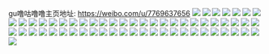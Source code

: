 gu噜咕噜噜主页地址: https://weibo.com/u/7769637656 
![](https://wx4.sinaimg.cn/mw2000/008tOBGogy1h8hftgdd9jj30u0140n5f.jpg) 
![](https://wx4.sinaimg.cn/mw2000/008tOBGogy1h8assoxzvgj30u01hcdo1.jpg) 
![](https://wx4.sinaimg.cn/mw2000/008tOBGogy1h87jeqowp1j30wi0bu74s.jpg) 
![](https://wx4.sinaimg.cn/mw2000/008tOBGogy1h813uasouej30u00u0wjt.jpg) 
![](https://wx4.sinaimg.cn/mw2000/008tOBGogy1h813ubg9ltj30k00zk43m.jpg) 
![](https://wx4.sinaimg.cn/mw2000/008tOBGogy1h7tdkwxfxqj30wi0kmthd.jpg) 
![](https://wx4.sinaimg.cn/mw2000/008tOBGogy1h7tdl1xqpuj30wi1ycnpe.jpg) 
![](https://wx4.sinaimg.cn/mw2000/008tOBGogy1h7r5rd3l3xj30u01hcak0.jpg) 
![](https://wx4.sinaimg.cn/mw2000/008tOBGogy1h7r5re27exj30r415sqe2.jpg) 
![](https://wx4.sinaimg.cn/mw2000/008tOBGogy1h7q4l4kwrjj321a31yqv5.jpg) 
![](https://wx4.sinaimg.cn/mw2000/008tOBGogy1h7q4l1wbjuj32c0340hdt.jpg) 
![](https://wx4.sinaimg.cn/mw2000/008tOBGogy1h7ni1k8ci5j32c0340npe.jpg) 
![](https://wx4.sinaimg.cn/mw2000/008tOBGogy1h7m9glxqrcj32c02c0e81.jpg) 
![](https://wx4.sinaimg.cn/mw2000/008tOBGogy1h7m9gn6uu7j327n27ne81.jpg) 
![](https://wx4.sinaimg.cn/mw2000/008tOBGogy1h7j34bfxirj30v615kdku.jpg) 
![](https://wx4.sinaimg.cn/mw2000/008tOBGogy1h7j34asdb4j31080tq4ab.jpg) 
![](https://wx4.sinaimg.cn/mw2000/008tOBGogy1h7ggd9vbycj32dc1s0qri.jpg) 
![](https://wx4.sinaimg.cn/mw2000/008tOBGogy1h7gghiugjtj32dc1s0hdt.jpg) 
![](https://wx4.sinaimg.cn/mw2000/008tOBGogy1h7ggd1m6t9j32c92c0qv5.jpg) 
![](https://wx4.sinaimg.cn/mw2000/008tOBGogy1h7ggeguyebj31hc0u0aqr.jpg) 
![](https://wx4.sinaimg.cn/mw2000/008tOBGogy1h7dby3quvdj30zg1bawgy.jpg) 
![](https://wx4.sinaimg.cn/mw2000/008tOBGogy1h79qvvmyznj3240240npd.jpg) 
![](https://wx4.sinaimg.cn/mw2000/008tOBGogy1h79qwzsb4dj31vk2tb1kz.jpg) 
![](https://wx4.sinaimg.cn/mw2000/008tOBGogy1h79qvpf4ypj3218218dk0.jpg) 
![](https://wx4.sinaimg.cn/mw2000/008tOBGogy1h79gfyo8z4j31vk2tbe82.jpg) 
![](https://wx4.sinaimg.cn/mw2000/008tOBGogy1h79gfrs81yj31tl2qex6p.jpg) 
![](https://wx4.sinaimg.cn/mw2000/008tOBGogy1h75zcidvw5j30u01hct9e.jpg) 
![](https://wx4.sinaimg.cn/mw2000/008tOBGogy1h75zcj5jzgj316o1kwn7m.jpg) 
![](https://wx4.sinaimg.cn/mw2000/008tOBGogy1h72kyh4l9dj30th187jzr.jpg) 
![](https://wx4.sinaimg.cn/mw2000/008tOBGogy1h72di4kvtcj30w60w6n7x.jpg) 
![](https://wx4.sinaimg.cn/mw2000/008tOBGogy1h72di64qn6j30tw158tm3.jpg) 
![](https://wx4.sinaimg.cn/mw2000/008tOBGogy1h72difdrauj30u013jacm.jpg) 
![](https://wx4.sinaimg.cn/mw2000/008tOBGogy1h72dic54w0j327g27gkjm.jpg) 
![](https://wx4.sinaimg.cn/mw2000/008tOBGogy1h71eq5boamj31t035chdz.jpg) 
![](https://wx4.sinaimg.cn/mw2000/008tOBGogy1h71eq7mv85j30wi1yc1kx.jpg) 
![](https://wx4.sinaimg.cn/mw2000/008tOBGogy1h714oc814zj313z1ig42e.jpg) 
![](https://wx4.sinaimg.cn/mw2000/008tOBGogy1h714oaoug2j323s35sgz8.jpg) 
![](https://wx4.sinaimg.cn/mw2000/008tOBGogy1h714o157k7j30wi1yc4qp.jpg) 
![](https://wx4.sinaimg.cn/mw2000/008tOBGogy1h6j9cpguy0j335s35se8b.jpg) 
![](https://wx4.sinaimg.cn/mw2000/008tOBGogy1h6j9c471nyj31gg2097wh.jpg) 
![](https://wx4.sinaimg.cn/mw2000/008tOBGogy1h6j9c2tuq4j31sc1sc1kx.jpg) 
![](https://wx4.sinaimg.cn/mw2000/008tOBGogy1h6i1p3whv7j32c03404qp.jpg) 
![](https://wx4.sinaimg.cn/mw2000/008tOBGogy1h6dera2glyj32by2byx6q.jpg) 
![](https://wx4.sinaimg.cn/mw2000/008tOBGogy1h64s7744laj30wi1yc4qq.jpg) 
![](https://wx4.sinaimg.cn/mw2000/008tOBGogy1h64s7kp4iaj30wi1ycnpe.jpg) 
![](https://wx4.sinaimg.cn/mw2000/008tOBGogy1h64s6ux62cj30wi1ycnpe.jpg) 
![](https://wx4.sinaimg.cn/mw2000/008tOBGogy1h5obubfjalj31yc0wihdt.jpg) 
![](https://wx4.sinaimg.cn/mw2000/008tOBGogy1h5c3p4bx2pj30wi0vx47e.jpg) 
![](https://wx4.sinaimg.cn/mw2000/008tOBGogy1h53xmqqmq1j30ra1htdwe.jpg) 
![](https://wx4.sinaimg.cn/mw2000/008tOBGogy1h4wf7qwzbjj30wf1aj1kx.jpg) 
![](https://wx4.sinaimg.cn/mw2000/008tOBGogy1h4wf874qhhj32c0340u0y.jpg) 
![](https://wx4.sinaimg.cn/mw2000/008tOBGogy1h4wf7ww11tj31400u07i6.jpg) 
![](https://wx4.sinaimg.cn/mw2000/008tOBGogy1h4wf89obmej310x0rpk1n.jpg) 
![](https://wx4.sinaimg.cn/mw2000/008tOBGogy1h4w9bf2snlj30wi0gejxk.jpg) 
![](https://wx4.sinaimg.cn/mw2000/008tOBGogy1h4vpy33943j30wi1ycjzo.jpg) 
![](https://wx4.sinaimg.cn/mw2000/008tOBGogy1h4vppodzg5j32f535sb2j.jpg) 
![](https://wx4.sinaimg.cn/mw2000/008tOBGogy1h4vplwr06cj32dc35sx73.jpg) 
![](https://wx4.sinaimg.cn/mw2000/008tOBGogy1h4vpm5exx1j32dc35s1lf.jpg) 
